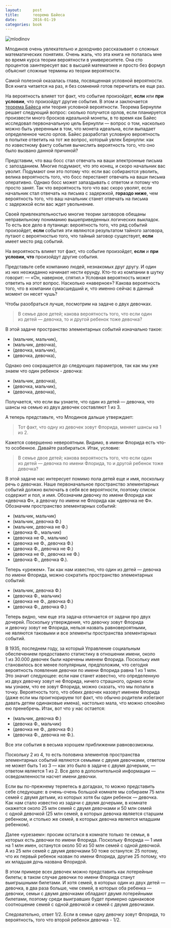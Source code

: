 ```yaml
---
layout:     post
title:      теорема Байеса
date:       2016-01-19
categories: book
---
```


![mlodinov](/images/2016/01/---------2016-01-03-21-05-22.png)

Млодинов очень увлекательно и&nbsp;доходчиво рассказывает о&nbsp;сложных математических понятиях. Очень жаль, что эта книга не&nbsp;попалась мне во&nbsp;время курса теории вероятности в&nbsp;универеситете. Она сто процентов заинтересует вас в высшей математике и просто без формул объяснит сложные термины из теории вероятности.

Самой полезной оказалась глава, посвященная условной вероятности. Вся книга читается на раз, я без сомнений  готов перечитать ее еще раз.

На&nbsp;вероятность влияет тот факт, что событие произойдет, **если** или **при условии**, что произойдут другие события. В&nbsp;этом и&nbsp;заключается [теорема Байеса](https://ru.wikipedia.org/wiki/%D0%A2%D0%B5%D0%BE%D1%80%D0%B5%D0%BC%D0%B0_%D0%91%D0%B0%D0%B9%D0%B5%D1%81%D0%B0) или теория условной вероятности. Теорема Бернулли решает следующий вопрос: сколько получится орлов, если планируется произвести много бросков идеальной монеты, в&nbsp;то&nbsp;время как Байес исследовал первоначальную цель Бернулли&nbsp;&mdash; вопрос о&nbsp;том, насколько можно быть уверенным в&nbsp;том, что монета идеальна, если выпадает определенное число орлов. Байес разработал условную вероятность в&nbsp;попытке ответить на&nbsp;тот&nbsp;же вопрос, который увлек Бернулли: как по&nbsp;известному факту события вычислить вероятность того, что оно было вызвано данной причиной? 

Представим, что ваш босс стал отвечать на&nbsp;ваши электронные письма с&nbsp;запозданием. Многие подумают, что это конец, и&nbsp;скоро начальник вас уволит. Подумают они это потому что: если вас собираются уволить, велика вероятность того, что босс перестанет отвечать на&nbsp;ваши письма оперативно. Однако босс может запаздывать с&nbsp;ответом и&nbsp;потому что просто занят. 
Так что вероятность того что вас скоро уволят, если начальник стал отвечать на&nbsp;письма с&nbsp;задержкой, **гораздо ниже**, чем вероятность того, что ваш начальник станет отвечать на&nbsp;письма с&nbsp;задержкой если вас ждет увольнение.

Своей привлекательностью многие теории заговоров обещаны неправильному пониманию вышеприведенных логических выкладок. То&nbsp;есть все дело в&nbsp;путанице: вероятность того, что ряд событий произойдет, **если** события эти являются результатом тайного заговора, путают с&nbsp;вероятностью того, что тайный заговор существует, **если** имеет место ряд событий.

На&nbsp;вероятность влияет тот факт, что событие произойдет, **если** и&nbsp;**при условии, что** произойдут другие события.

Представьте себе компанию людей, незнакомых друг другу. И&nbsp;один из&nbsp;них неожиданно начинает нести ерунду. Кто-то из&nbsp;компании в&nbsp;шутку говорит: 
&mdash;&nbsp;&laquo;Он, наверное, спятил.&raquo;
Условная вероятность может ответить на&nbsp;этот вопрос. Насколько &laquo;наверное&raquo;? Какова вероятность того, что в&nbsp;компании сумасшедший&nbsp;и, что именно сейчас в данный момент он&nbsp;несет чушь?

Чтобы разобраться лучше, посмотрим на задаче о двух девочках.

> В&nbsp;семье двое детей; какова вероятность того, что если один из&nbsp;детей &mdash;
девочка, то&nbsp;и&nbsp;другой ребенок тоже девочка? 

В&nbsp;этой задаче пространство элементарных событий изначально такое:
 
* (мальчик, мальчик),
* (мальчик, девочка),
* (девочка, мальчик),
* (девочка, девочка),

Однако оно сокращается до следующих параметров, так как мы уже знаем что один ребенок - девочка: 

* (мальчик, девочка), 
* (девочка, мальчик), 
* (девочка, девочка), 

Получается, что если вы узнаете, что один из&nbsp;детей&nbsp;&mdash; девочка, что шансы на&nbsp;семью из&nbsp;двух девочек составляют 1&nbsp;из&nbsp;3.

А теперь представьте, что Млодинов дальше утверждает:

> Тот факт, что одну из девочек зовут Флорида, меняет шансы на 1 из 2. 

Кажется совершенно невероятным. Видимо, в имени Флорида есть что-то особенное. Давайте разбираться. Итак, условие:

> В&nbsp;семье двое детей; какова вероятность того, что если один из&nbsp;детей &mdash;
девочка по&nbsp;имени Флорида, то&nbsp;и&nbsp;другой ребенок тоже девочка? 

В этой задаче нас интересует помимо пола детей еще и&nbsp;имя,
поскольку речь о&nbsp;девочках. Наше первоначальное пространство элементарных событий должно
включать в&nbsp;себя все вероятности, поэтому список содержит и&nbsp;пол, и&nbsp;имя. Обозначим девочку по
имени Флорида как &laquo;девочка&nbsp;Ф&raquo;, а&nbsp;девочку по&nbsp;имени не&nbsp;Флорида как &laquo;девочка не&nbsp;Ф&raquo;.
Обозначим пространство элементарных событий:

* (мальчик, мальчик)
* (мальчик, девочка Ф.)
* (мальчик, девочка не&nbsp;Ф.)
* (девочка&nbsp;Ф., мальчик)
* (девочка не&nbsp;Ф., мальчик)
* (девочка не&nbsp;Ф., девочка Ф.)
* (девочка&nbsp;Ф., девочка не&nbsp;Ф.)
* (девочка не&nbsp;Ф., девочка не&nbsp;Ф.)
* (девочка&nbsp;Ф., девочка Ф.).

Теперь &laquo;урежем&raquo;. Так как нам известно, что один из&nbsp;детей&nbsp;&mdash; девочка по&nbsp;имени Флорида, можно сократить пространство элементарных событий:

* (мальчик, девочка Ф.)
* (девочка&nbsp;Ф., мальчик)
* (девочка не&nbsp;Ф., девочка Ф.)
* (девочка&nbsp;Ф., девочка Ф.)

Теперь видно, чем еще эта задача отличается от&nbsp;задачи про двух дочерей. Поскольку утверждения, что девочку
зовут Флорида и&nbsp;девочку зовут не&nbsp;Флорида, нельзя назвать равновероятными, не&nbsp;являются
таковыми и&nbsp;все элементы пространства элементарных событий.

В&nbsp;1935, последнем году, за&nbsp;который Управление социальным обеспечением предоставило
статистику в&nbsp;отношении имени, около 1&nbsp;из&nbsp;30.000 девочек были наречены именем
Флорида. Поскольку имя становилось все менее популярным, предположим, что сегодня
вероятность появления девочки по&nbsp;имени Флорида равна 1&nbsp;из&nbsp;1&nbsp;млн. Это значит следующее:
если нам станет известно, что определенную из&nbsp;двух девочку зовут не&nbsp;Флорида, ничего
страшного, однако если мы&nbsp;узнаем, что ее&nbsp;зовут Флорида, можно сказать, что мы&nbsp;попали в
точку. Вероятность того, что обеих девочек назовут именем Флорида (даже если мы
проигнорируем тот факт, что обычно родители избегают давать детям одинаковые имена),
настолько мала, что можно спокойно ею&nbsp;пренебречь. Итак, вот что у&nbsp;нас остается: 

* (мальчик, девочка&nbsp;Ф.)
* (девочка&nbsp;Ф., мальчик)
* (девочка не&nbsp;Ф., девочка&nbsp;Ф.)
* (девочка&nbsp;Ф., девочка не&nbsp;Ф.). 

Все эти события в&nbsp;весьма хорошем приближении равновозможны.

Поскольку 2&nbsp;из&nbsp;4, то&nbsp;есть половина элементов пространства элементарных событий
являются семьями с&nbsp;двумя девочками, ответом не&nbsp;может быть 1&nbsp;из&nbsp;3&nbsp;&mdash; как это было в&nbsp;задаче с
двумя дочерьми,&nbsp;&mdash; ответом является 1&nbsp;из&nbsp;2. Все дело в&nbsp;дополнительной информации &mdash;
осведомленности насчет имени девочки.

Если вы&nbsp;по-прежнему теряетесь в&nbsp;догадках, то&nbsp;можно представить себе следующее: в
очень-очень большой комнате мы&nbsp;собираем 75&nbsp;млн семей с&nbsp;двумя детьми, из&nbsp;которых хотя&nbsp;бы
один ребенок&nbsp;&mdash; девочка. Как нам стало известно из&nbsp;задачи с&nbsp;двумя дочерьми, в&nbsp;комнате
окажется около 25&nbsp;млн семей с&nbsp;двумя девочками и&nbsp;50&nbsp;млн семей с&nbsp;одной девочкой (25&nbsp;млн
семей, в&nbsp;которых девочка является старшим ребенком, и&nbsp;столько&nbsp;же семей, в&nbsp;которых девочка
является младшим ребенком). 

Далее &laquo;урезаем&raquo;: просим остаться в&nbsp;комнате только те&nbsp;семьи, в
которых есть девочки по&nbsp;имени Флорида. Поскольку Флорида&nbsp;&mdash; 1&nbsp;имя на&nbsp;1&nbsp;млн имен,
останутся около 50&nbsp;из&nbsp;50&nbsp;млн семей с&nbsp;одной девочкой. А&nbsp;из&nbsp;25&nbsp;млн семей с&nbsp;двумя девочками 50
тоже останутся: 25&nbsp;потому, что их&nbsp;первый ребенок назван по&nbsp;имени Флорида, другие 25&nbsp;потому,
что их&nbsp;младшая дочь названа Флоридой. 

В&nbsp;этом примере всех девочек можно представить как
лотерейные билеты; в&nbsp;таком случае девочки по&nbsp;имени Флорида станут выигрышными билетами.
И&nbsp;хотя семей, в&nbsp;которых один из&nbsp;двух детей&nbsp;&mdash; девочка, в&nbsp;два раза больше, чем семей, в&nbsp;которых
оба ребенка&nbsp;&mdash; девочки, семьи с&nbsp;двумя девочками обладают двумя лотерейными билетами,
поэтому среди выигравших будет примерно одинаковое соотношение семей с&nbsp;одной девочкой и
семей с&nbsp;двумя девочками.

Следовательно, ответ 1/2. Если в семье одну девочку зовут Флорида, то вероятность, того что второй ребенок девочка - 1/2.